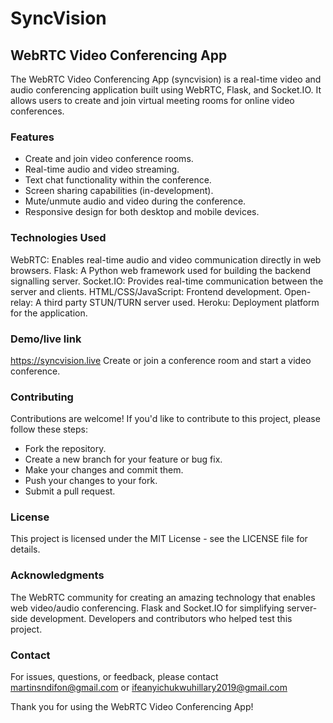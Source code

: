 # SyncVision

## WebRTC Video Conferencing App

The WebRTC Video Conferencing App (syncvision) is a real-time video and audio conferencing application built using WebRTC, Flask, and Socket.IO. It allows users to create and join virtual meeting rooms for online video conferences.

### Features

- Create and join video conference rooms.
- Real-time audio and video streaming.
- Text chat functionality within the conference.
- Screen sharing capabilities (in-development).
- Mute/unmute audio and video during the conference.
- Responsive design for both desktop and mobile devices.

### Technologies Used

WebRTC: Enables real-time audio and video communication directly in web browsers.
Flask: A Python web framework used for building the backend signalling server.
Socket.IO: Provides real-time communication between the server and clients.
HTML/CSS/JavaScript: Frontend development.
Open-relay: A third party STUN/TURN server used.
Heroku: Deployment platform for the application.

### Demo/live link

https://syncvision.live
Create or join a conference room and start a video conference.

### Contributing

Contributions are welcome! If you'd like to contribute to this project, please follow these steps:

- Fork the repository.
- Create a new branch for your feature or bug fix.
- Make your changes and commit them.
- Push your changes to your fork.
- Submit a pull request.

### License

This project is licensed under the MIT License - see the LICENSE file for details.

### Acknowledgments

The WebRTC community for creating an amazing technology that enables web video/audio conferencing.
Flask and Socket.IO for simplifying server-side development.
Developers and contributors who helped test this project.

### Contact

For issues, questions, or feedback, please contact <martinsndifon@gmail.com> or <ifeanyichukwuhillary2019@gmail.com>

Thank you for using the WebRTC Video Conferencing App!
